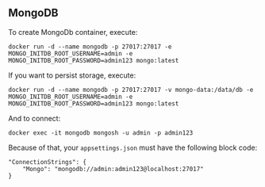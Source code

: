 ## MongoDB
To create MongoDb container, execute:
```
docker run -d --name mongodb -p 27017:27017 -e MONGO_INITDB_ROOT_USERNAME=admin -e MONGO_INITDB_ROOT_PASSWORD=admin123 mongo:latest
```

If you want to persist storage, execute:
```
docker run -d --name mongodb -p 27017:27017 -v mongo-data:/data/db -e MONGO_INITDB_ROOT_USERNAME=admin -e MONGO_INITDB_ROOT_PASSWORD=admin123 mongo:latest
```

And to connect:
```
docker exec -it mongodb mongosh -u admin -p admin123
```

Because of that, your ```appsettings.json``` must have the following block code:
```
"ConnectionStrings": {
    "Mongo": "mongodb://admin:admin123@localhost:27017"
}
```
